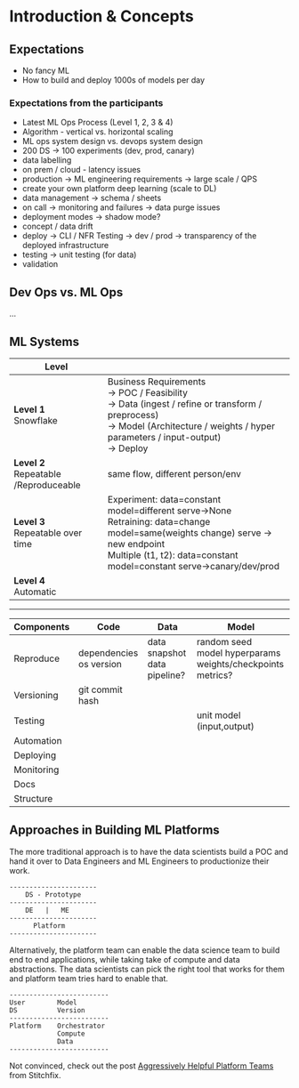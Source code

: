 # Introduction & Concepts

## Expectations

* No fancy ML
* How to build and deploy 1000s of models per day

### Expectations from the participants

- Latest ML Ops Process (Level 1, 2, 3 & 4)
- Algorithm - vertical vs. horizontal scaling
- ML ops system design vs. devops system design
- 200 DS -> 100 experiments (dev, prod, canary)
- data labelling
- on prem / cloud - latency issues
- production -> ML engineering requirements -> large scale / QPS
- create your own platform deep learning (scale to DL)
- data management -> schema / sheets
- on call -> monitoring and failures -> data purge issues
- deployment modes -> shadow mode?
- concept / data drift
- deploy -> CLI / NFR Testing -> dev / prod -> transparency of the deployed infrastructure
- testing -> unit testing (for data)
- validation

## Dev Ops vs. ML Ops

...

## ML Systems

| Level |  |
| ----- | - |
| **Level 1**<br>Snowflake | Business Requirements<br>-> POC / Feasibility<br>-> Data (ingest / refine or transform / preprocess)<br>-> Model (Architecture / weights / hyper parameters / input-output)<br>-> Deploy |
| **Level 2**<br>Repeatable /Reproduceable | same flow, different person/env |
| **Level 3**<br>Repeatable over time | Experiment: data=constant model=different serve->None<br>Retraining: data=change model=same(weights change) serve -> new endpoint<br>Multiple (t1, t2): data=constant model=constant serve->canary/dev/prod |
| **Level 4**<br>Automatic | |

---

| Components      | Code  | Data | Model |
| --------------- | ----- | ---- | ----- |
| Reproduce       | dependencies<br>os version| data snapshot<br>data pipeline?| random seed<br>model hyperparams<br>weights/checkpoints<br>metrics? |
| Versioning      | git commit hash| | |
| Testing         | | | unit model (input,output) |
| Automation      | | | |
| Deploying       | | | |
| Monitoring      | | | |
| Docs            | | | |
| Structure       | | | |

## Approaches in Building ML Platforms

The more traditional approach is to have the data scientists build a POC and hand it over to Data Engineers and ML Engineers to productionize their work.

```
----------------------
    DS - Prototype
----------------------
    DE   |   ME
----------------------
      Platform
----------------------
```

Alternatively, the platform team can enable the data science team to build end to end applications, while taking take of compute and data abstractions. The data scientists can pick the right tool that works for them and platform team tries hard to enable that.

```
-------------------------
User        Model
DS          Version
-------------------------
Platform    Orchestrator
            Compute
            Data
-------------------------
```

Not convinced, check out the post [Aggressively Helpful Platform Teams][1] from Stitchfix.

[1]: https://multithreaded.stitchfix.com/blog/2021/02/09/aggressively-helpful-platform-teams/

